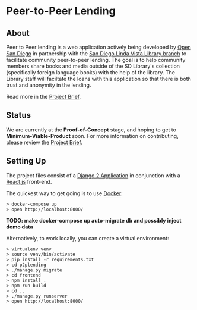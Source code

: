 # Peer-to-Peer Lending

## About

Peer to Peer lending is a web application actively being developed by [Open San Diego](https://opensandiego.org) in partnership with the [San Diego Linda Vista Library branch](https://www.sandiego.gov/public-library/locations/linda-vista-library) to facilitate community peer-to-peer lending. The goal is to help community members share books and media outside of the SD Library's collection (specifically foreign language books) with the help of the library. The Library staff will faciltate the loans with this application so that there is both trust and anonymity in the lending.

Read more in the [Project Brief](PROJECT-BRIEF.md).

## Status

We are currently at the **Proof-of-Concept** stage, and hoping to get to **Minimum-Viable-Product** soon. For more information on contributing, please review the [Project Brief](PROJECT-BRIEF.md).

## Setting Up

The project files consist of a [Django 2 Application](https://djangoproject.com) in conjunction with a [React.js](https://reactjs.org) front-end. 

The quickest way to get going is to use [Docker](https://docker.com):

~~~~~
> docker-compose up
> open http://localhost:8000/
~~~~~

**TODO: make docker-compose up auto-migrate db and possibly inject demo data**

Alternatively, to work locally, you can create a virtual environment:

~~~~~
> virtualenv venv
> source venv/bin/activate
> pip install -r requirements.txt
> cd p2plending
> ./manage.py migrate
> cd frontend
> npm install .
> npm run build
> cd ..
> ./manage.py runserver
> open http://localhost:8000/
~~~~~


